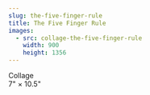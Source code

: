 ```yaml
---
slug: the-five-finger-rule
title: The Five Finger Rule
images:
  - src: collage-the-five-finger-rule
    width: 900
    height: 1356
---
```

Collage  
7" × 10.5"
